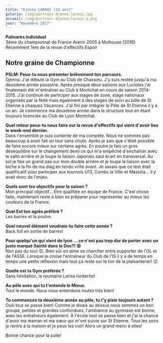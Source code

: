 ```yaml
---
title: "Djenna LAROUI (12 ans)"
galerie: /img/portrait-djenna-laroui.jpg
accueil: /img/portrait-djenna-laroui-a.png
jour: "Novembre 2017"
---
```

**Palmarès individuel**<br>
3ème du championnat de France Avenir 2005 à Mulhouse (2016)<br>
Récemment 1ère de la revue d'effectifs Espoir


## Notre graine de Championne

**PSLM: Peux-tu nous présenter brièvement ton parcours.**<br>
Djenna: J'ai débuté la Gym au Club de Chassieu. J'y suis restée jusqu'à ma deuxième année poussine. Après presque deux saisons aux Lucioles j'ai finalement été m'entraîner au Club à Montchat en cours de saison 2014-2015. J'ai continué de participer aux stages de zone, stage nationaux organisés par la fédé mais également à des stages de suivi au pôle de St Etienne à chaques Vacances. J'ai fini par intégrer le Pôle de St Etienne il y a un an. Je commence ma deuxième année dans la structure tout en étant toujours licenciée au Club de Lyon Montchat.

**Quel retour peux-tu nous faire sur la revue d'effectifs qui vient d'avoir lieu le week-end dernier.**<br>
Dans l'ensemble je suis contente de ma compète. Nous ne sommes pas beaucoup à avoir fait un tour sans chute. Après je sais que c'était possible de faire encore mieux sur certains agrès. En poutre je fais un gros déséquilibre sur le changement demi ce qui m'a empêché d'enchaîner avec le salto arrière et je loupe la liaison Japonais saut écart en transversal. Au sol je fais un grand pas sur mon double arrière et je loupe la liaison avec la biche à la fin de ma diag en tendu vrille avant.
Je savais que ce test était qualificatif pour participer aux tournois U13, Combs la Ville et Massilia... il y avait donc de l'enjeu.

**Quels sont tes objectifs pour la saison ?**<br>
Mon principal objectif... Etre qualifiée en équipe de France. C'est chose faite, maintenant reste à bien se préparer pour représenter au mieux les couleurs de la France.

**Quel Est ton agrès préféré ?**<br>
Les barres et la poutre.

**Quel nouvel élément voudrais-tu faire cette année ?**<br>
Back full en sortie de barres!

**Pour quelqu'un qui vient de lyon ... ce n'est pas trop dur de porter avec un justo marqué Sainté dans le Dos?! 😝**<br>
Non pas du tout 😊. Bien sûr on aime se chercher entre supporter de l'OL et de l'ASSE. Lorsque je croise l'entraîneur du Club de l'IS il y a de temps en temps une petite réflexion mais tout ça reste sur le ton de la plaisanterie!! 😉

**Quelle est ta Gym préférée ?**<br>
Sans hésitation, la roumaine Larisa Iordache!

**Au pôle avec qui tu t'entends le Mieux.**<br>
Tout le monde. Nous nous entendons toutes très bien!

**Tu commences ta deuxième année au pôle, tu t'y plais toujours autant ?**<br>
Ouiii tout se passe bien! Comme je disais au dessus nous sommes un bon groupe, petites et grandes confondues, l'ambiance au gymnase est bonne, avec les entraîneurs également. À l'école tout se passe bien et j'ai la chance d'avoir ma maman et ma sœur qui m'ont suivie sur St Etienne. Tous les soirs je rentre à la maison et je peux les voir! Alors un grand merci à elles!

Bonne chance pour la suite!
